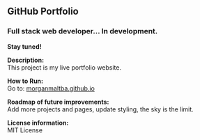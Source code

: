 ## GitHub Portfolio

### Full stack web developer... In development. 

**Stay tuned!**

**Description:**<br>
This project is my live portfolio website.

**How to Run:**<br>
Go to: [morganmaltba.github.io](morganmaltba.github.io)

**Roadmap of future improvements:**<br>
Add more projects and pages, update styling, the sky is the limit.

**License information:**<br>
MIT License
